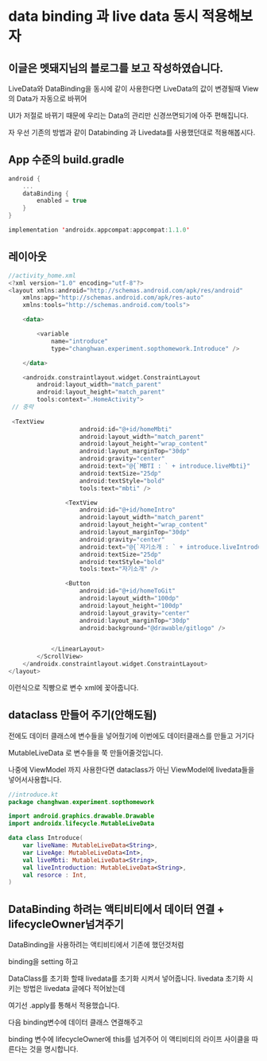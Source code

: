 # data binding 과 live data 동시 적용해보자
## 이글은 멧돼지님의 블로그를 보고 작성하였습니다.
LiveData와 DataBinding을 동시에 같이 사용한다면 LiveData의 값이 변경될때 View의 Data가 자동으로 바뀌어 

UI가 저절로 바뀌기 때문에 우리는 Data의 관리만 신경쓰면되기에 아주 편해집니다.

자 우선 기존의 방법과 같이 Databinding 과 Livedata를 사용했던대로 적용해봅시다.

## App 수준의 build.gradle
```kotlin
android {
    ...
    dataBinding {
        enabled = true
    }
}
```
```kotlin
implementation 'androidx.appcompat:appcompat:1.1.0'
```
## 레이아웃
```kotlin
//activity_home.xml
<?xml version="1.0" encoding="utf-8"?>
<layout xmlns:android="http://schemas.android.com/apk/res/android"
    xmlns:app="http://schemas.android.com/apk/res-auto"
    xmlns:tools="http://schemas.android.com/tools">

    <data>

        <variable
            name="introduce"
            type="changhwan.experiment.sopthomework.Introduce" />

    </data>

    <androidx.constraintlayout.widget.ConstraintLayout
        android:layout_width="match_parent"
        android:layout_height="match_parent"
        tools:context=".HomeActivity">
 // 중략
 
 <TextView
                    android:id="@+id/homeMbti"
                    android:layout_width="match_parent"
                    android:layout_height="wrap_content"
                    android:layout_marginTop="30dp"
                    android:gravity="center"
                    android:text="@{`MBTI : ` + introduce.liveMbti}"
                    android:textSize="25dp"
                    android:textStyle="bold"
                    tools:text="mbti" />

                <TextView
                    android:id="@+id/homeIntro"
                    android:layout_width="match_parent"
                    android:layout_height="wrap_content"
                    android:layout_marginTop="30dp"
                    android:gravity="center"
                    android:text="@{`자기소개 : ` + introduce.liveIntroduction}"
                    android:textSize="25dp"
                    android:textStyle="bold"
                    tools:text="자기소개" />

                <Button
                    android:id="@+id/homeToGit"
                    android:layout_width="100dp"
                    android:layout_height="100dp"
                    android:layout_gravity="center"
                    android:layout_marginTop="30dp"
                    android:background="@drawable/gitlogo" />


            </LinearLayout>
        </ScrollView>
    </androidx.constraintlayout.widget.ConstraintLayout>
</layout>
```
이런식으로 직빵으로 변수 xml에 꽂아줍니다.

## dataclass 만들어 주기(안해도됨)
전에도 데이터 클래스에 변수들을 넣어줬기에 이번에도 데이터클래스를 만들고 거기다 

MutableLiveData 로 변수들을 쭉 만들어줄것입니다.

나중에 ViewModel 까지 사용한다면 dataclass가 아닌 ViewModel에 livedata들을 넣어서사용합니다.
```kotlin
//introduce.kt
package changhwan.experiment.sopthomework

import android.graphics.drawable.Drawable
import androidx.lifecycle.MutableLiveData

data class Introduce(
    var liveName: MutableLiveData<String>,
    var LiveAge: MutableLiveData<Int>,
    val liveMbti: MutableLiveData<String>,
    val liveIntroduction: MutableLiveData<String>,
    val resorce : Int,
)
```
## DataBinding 하려는 액티비티에서 데이터 연결 + lifecycleOwner넘겨주기
DataBinding을 사용하려는 액티비티에서 기존에 했던것처럼 

binding을 setting 하고 

DataClass를 초기화 할때 livedata를 초기화 시켜서 넣어줍니다. livedata 초기화 시키는 방법은 livedata 글에다 적어놨는데

여기선 .apply를 통해서 적용했습니다.

다음 binding변수에 데이터 클래스 연결해주고

binding 변수에 lifecycleOwner에 this를 넘겨주어 이 액티비티의 라이프 사이클을 따른다는 것을 명시합니다.

